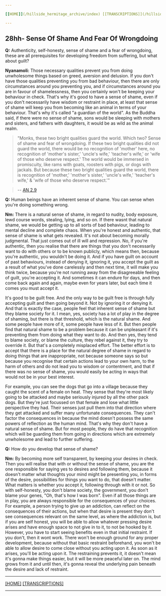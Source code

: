 ```yaml
---

[[HOME]](/hillside_hermitage_archive/index) [[TRANSCRIPTIONS]](/hillside_hermitage_archive/summarized_talk_transcriptions/index)

---
```


28hh- Sense Of Shame And Fear Of Wrongdoing
-------------------------------------------

**Q:** Authenticity, self-honesty, sense of shame and a fear of
wrongdoing, these are all prerequisites for developing freedom from
suffering, but what about guilt?

**Nyanamoli:** Those necessary qualities prevent you from doing
unwholesome things based on greed, aversion and delusion. If you don't
have those qualities preventing you from bad behaviour, then there are
only circumstances around you preventing you, and if circumstances
around you are in favour of shamelessness, then you certainly won't be
keeping your behaviour in check. That's why it's good to have a sense of
shame, even if you don't necessarily have wisdom or restraint in place,
at least that sense of shame will keep you from becoming like an animal
in terms of your behaviour. That's why it's called "a guardian of the
world". As the Buddha said, if there were no sense of shame, sons would
be sleeping with mothers and sisters, and fathers with daughters, it
would be as wild as the animal realm.

> "Monks, these two bright qualities guard the world. Which two? Sense
> of shame and fear of wrongdoing. If these two bright qualities did not
> guard the world, there would be no recognition of 'mother' here, no
> recognition of 'mother's sister,' 'uncle's wife,' 'teacher's wife,' or
> 'wife of those who deserve respect.' The world would be immersed in
> promiscuity, like rams with goats, roosters with pigs, or dogs with
> jackals. But because these two bright qualities guard the world, there
> is recognition of 'mother,' 'mother's sister,' 'uncle's wife,'
> 'teacher's wife,' & 'wife of those who deserve respect.'"

> -- [AN
> 2.9](https://www.accesstoinsight.org/tipitaka/an/an02/an02.009.than.html)

**Q:** Human beings have an inherent sense of shame. You can sense when
you're doing something wrong.

**Nm:** There is a natural sense of shame, in regard to nudity, body
exposure, lewd course words, stealing, lying, and so on. If there wasnt
that natural shame, we would be getting up to all sorts of bad
behaviour, leading to mental decline and complete chaos. When you're
honest and authentic, that sense of shame is what gets revealed. It's
not about becoming morally judgmental. That just comes out of ill will
and repression. No, if you're authentic, then you realise that there are
things that you don't necessarily want to do with others or to be known
publicly, which means then, because you're authentic, you wouldn't be
doing it. And if you have guilt on account of past behaviours, instead
of denying it, ignoring it, you accept the guilt as a result of what
you've done carelessly and then next time, it will make you think twice,
because you're not running away from the disagreeable feeling of guilt,
you're accepting it. And sometimes it can endure for days, and then come
back again and again, maybe even for years later, but each time it comes
you must accept it.

It's good to be guilt free. And the only way to be guilt free is through
fully accepting guilt and then going beyond it. Not by ignoring it or
denying it. And that is exactly the case, people feel that inherent
sense of shame but they blame society for it. I mean, yes, society has a
lot of play in the degree of shaming, but there is that threshold, which
is the natural shame. And some people have more of it, some people have
less of it. But then people find that natural shame to be a problem
because it can be unpleasant if it's preventing them from doing what
they want to do. And then yes, they tend to blame society, or blame the
culture, they rebel against it, they try to override it. But that's a
completely misplaced effort. The better effort is to accept that there
is a place for the natural degree of shame in regard to doing things
that are inappropriate, not because someone says so but because you
recognise that certain actions lead to your own harm, to the harm of
others and do not lead you to wisdom or contentment, and that if there
was no sense of shame, you would easily be acting in ways that would not
be in your best interest.

For example, you can see the dogs that go into a village because they
caught the scent of a female on heat. They sense that they're most
likely going to be attacked and maybe seriously injured by all the other
pack dogs. But they're just focussed on that female and lose what little
perspective they had. Their senses just pull them into that direction
where they get attacked and suffer many unfortunate consequences. They
can't factor the consequences in because the mind doesn't possess the
same powers of reflection as the human mind. That's why they don't have
a natural sense of shame. But for most people, they do have that
recognition which will be guarding them from going in directions which
are extremely unwholesome and lead to further suffering.

**Q:** How do you develop that sense of shame?

**Nm:** By becoming more self transparent, by keeping your desires in
check. Then you will realise that with or without the sense of shame,
you are the one responsible for saying yes to desires and following
them, because it doesn't matter what thoughts your mind might be
presenting you, in forms of the desire, possibilities for things you
want to do, that doesn't matter. What matters is whether you accept it,
following through with it or not. So with self-honesty, you don't blame
society, the government, you don't blame your genes, "Oh, that's how I
was born". Even if all those things are in play, you are always
responsible for the consequences of your choices. For example, a person
trying to give up an addiction, can reflect on the consequences of their
actions, but when that desire is present they don't see consequences
relevant on the same level, as where the addiction is, but if you are
self honest, you will be able to allow whatever pressing desire arises
and have enough space to not give in to it, to not be hooked by it.
However, you have to start seeing benefits even in that initial
restraint. If you don't, then it wont work. There won't be enough ground
for any proper development, because without that basic restraint
beforehand, you won't be able to allow desire to come close without you
acting upon it. As soon as it arises, you'll be acting upon it. The
restraining prevents it, it doesn't mean it's gonna make things easier,
but it will be more peaceful later on. The mind grows from it and until
then, it's gonna reveal the underlying pain beneath the desire and lack
of restraint.

---

[[HOME]](/hillside_hermitage_archive/index) [[TRANSCRIPTIONS]](/hillside_hermitage_archive/summarized_talk_transcriptions/index)

---

